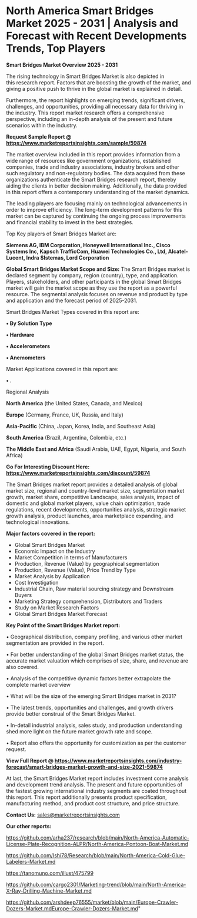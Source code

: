 # North America Smart Bridges Market 2025 - 2031 | Analysis and Forecast with Recent Developments Trends, Top Players

<Strong> Smart Bridges Market Overview 2025 - 2031</strong>

The rising technology in Smart Bridges Market is also depicted in this research report. Factors that are boosting the growth of the market, and giving a positive push to thrive in the global market is explained in detail.

Furthermore, the report highlights on emerging trends, significant drivers, challenges, and opportunities, providing all necessary data for thriving in the industry. This report market research offers a comprehensive perspective, including an in-depth analysis of the present and future scenarios within the industry.

<strong>Request Sample Report @ <a href=https://www.marketreportsinsights.com/sample/59874>https://www.marketreportsinsights.com/sample/59874</a></strong>

The market overview included in this report provides information from a wide range of resources like government organizations, established companies, trade and industry associations, industry brokers and other such regulatory and non-regulatory bodies. The data acquired from these organizations authenticate the Smart Bridges research report, thereby aiding the clients in better decision making. Additionally, the data provided in this report offers a contemporary understanding of the market dynamics.

The leading players are focusing mainly on technological advancements in order to improve efficiency. The long-term development patterns for this market can be captured by continuing the ongoing process improvements and financial stability to invest in the best strategies.

Top Key players of Smart Bridges Market are:

<strong>Siemens AG, IBM Corporation, Honeywell International Inc., Cisco Systems Inc, Kapsch TrafficCom, Huawei Technologies Co., Ltd, Alcatel-Lucent, Indra SIstemas, Lord Corporation</strong>

<strong><b>Global Smart Bridges Market Scope and Size:</b></strong>
The Smart Bridges market is declared segment by company, region (country), type, and application. Players, stakeholders, and other participants in the global Smart Bridges market will gain the market scope as they use the report as a powerful resource. The segmental analysis focuses on revenue and product by type and application and the forecast period of 2025-2031.

Smart Bridges Market Types covered in this report are:

<strong>• By Solution Type

• Hardware

• Accelerometers

• Anemometers</strong>

Market Applications covered in this report are:

<strong>• .</strong> 

Regional Analysis

<strong>North America</strong> (the United States, Canada, and Mexico)

<strong>Europe</strong> (Germany, France, UK, Russia, and Italy)

<strong>Asia-Pacific</strong> (China, Japan, Korea, India, and Southeast Asia)

<strong>South America</strong> (Brazil, Argentina, Colombia, etc.)

<strong>The Middle East and Africa</strong> (Saudi Arabia, UAE, Egypt, Nigeria, and South Africa)

<strong>Go For Interesting Discount Here: <a href=https://www.marketreportsinsights.com/discount/59874>https://www.marketreportsinsights.com/discount/59874</a></strong>

The Smart Bridges market report provides a detailed analysis of global market size, regional and country-level market size, segmentation market growth, market share, competitive Landscape, sales analysis, impact of domestic and global market players, value chain optimization, trade regulations, recent developments, opportunities analysis, strategic market growth analysis, product launches, area marketplace expanding, and technological innovations.

<strong><b>Major factors covered in the report:</b></strong>
<ul>
  <li>Global Smart Bridges Market </li>
  <li>Economic Impact on the Industry</li>
  <li>Market Competition in terms of Manufacturers</li>
  <li>Production, Revenue (Value) by geographical segmentation</li>
  <li>Production, Revenue (Value), Price Trend by Type</li>
  <li>Market Analysis by Application</li>
  <li>Cost Investigation</li>
  <li>Industrial Chain, Raw material sourcing strategy and Downstream Buyers</li>
  <li>Marketing Strategy comprehension, Distributors and Traders</li>
  <li>Study on Market Research Factors</li>
  <li>Global Smart Bridges Market Forecast</li>
</ul>

<strong><b>Key Point of the Smart Bridges Market report:</b></strong>

• Geographical distribution, company profiling, and various other market segmentation are provided in the report.

• For better understanding of the global Smart Bridges market status, the accurate market valuation which comprises of size, share, and revenue are also covered.

• Analysis of the competitive dynamic factors better extrapolate the complete market overview

• What will be the size of the emerging Smart Bridges market in 2031?

• The latest trends, opportunities and challenges, and growth drivers provide better construal of the Smart Bridges Market.

• In-detail industrial analysis, sales study, and production understanding shed more light on the future market growth rate and scope.

• Report also offers the opportunity for customization as per the customer request.

<strong><b>View Full Report @ <a href=https://www.marketreportsinsights.com/industry-forecast/smart-bridges-market-growth-and-size-2021-59874>https://www.marketreportsinsights.com/industry-forecast/smart-bridges-market-growth-and-size-2021-59874</a></b></strong>


At last, the Smart Bridges Market report includes investment come analysis and development trend analysis. The present and future opportunities of the fastest growing international industry segments are coated throughout this report. This report additionally presents product specification, manufacturing method, and product cost structure, and price structure.

<strong>Contact Us:</strong>
sales@marketreportsinsights.com

<strong>Our other reports:</strong>

<a href=https://github.com/arha237/research/blob/main/North-America-Automatic-License-Plate-Recognition-ALPR/North-America-Pontoon-Boat-Market.md>https://github.com/arha237/research/blob/main/North-America-Automatic-License-Plate-Recognition-ALPR/North-America-Pontoon-Boat-Market.md</a>

<a href=https://github.com/Ishi78/Research/blob/main/North-America-Cold-Glue-Labelers-Market.md>https://github.com/Ishi78/Research/blob/main/North-America-Cold-Glue-Labelers-Market.md</a>

<a href=https://tanomuno.com/illust/475799>https://tanomuno.com/illust/475799</a>

<a href=https://github.com/cargo2301/Marketing-trend/blob/main/North-America-X-Ray-Drilling-Machine-Market.md>https://github.com/cargo2301/Marketing-trend/blob/main/North-America-X-Ray-Drilling-Machine-Market.md</a>

<a href=https://github.com/arshdeep76555/market/blob/main/Europe-Crawler-Dozers-Market.mdEurope-Crawler-Dozers-Market.md>https://github.com/arshdeep76555/market/blob/main/Europe-Crawler-Dozers-Market.mdEurope-Crawler-Dozers-Market.md</a>"
